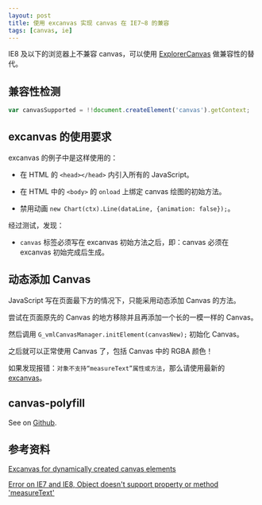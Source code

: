 ```yaml
---
layout: post
title: 使用 excanvas 实现 canvas 在 IE7~8 的兼容
tags: [canvas, ie]
---
```


IE8 及以下的浏览器上不兼容 canvas，可以使用 [ExplorerCanvas](https://code.google.com/p/explorercanvas/) 做兼容性的替代。

## 兼容性检测

```js
var canvasSupported = !!document.createElement('canvas').getContext;
```

## excanvas 的使用要求

excanvas 的例子中是这样使用的：

- 在 HTML 的 `<head></head>` 内引入所有的 JavaScript。

- 在 HTML 中的 `<body>` 的 `onload` 上绑定 canvas 绘图的初始方法。

- 禁用动画 `new Chart(ctx).Line(dataLine, {animation: false});`。

经过测试，发现：

- `canvas` 标签必须写在 excanvas 初始方法之后，即：canvas 必须在 excanvas 初始完成后生成。

## 动态添加 Canvas

JavaScript 写在页面最下方的情况下，只能采用动态添加 Canvas 的方法。

尝试在页面原先的 Canvas 的地方移除并且再添加一个长的一模一样的 Canvas。

然后调用 `G_vmlCanvasManager.initElement(canvasNew);` 初始化 Canvas。

之后就可以正常使用 Canvas 了，包括 Canvas 中的 RGBA 颜色！

如果发现报错：`对象不支持“measureText”属性或方法`，那么请使用最新的 [excanvas](http://explorercanvas.googlecode.com/svn/trunk/excanvas.js)。

## canvas-polyfill

See on [Github](https://vivaxy.github.io/course/javascript/canvas-polyfill/).

## 参考资料

[Excanvas for dynamically created canvas elements](http://stackoverflow.com/questions/1635419/excanvas-for-dynamically-created-canvas-elements)

[Error on IE7 and IE8, Object doesn't support property or method 'measureText'](https://github.com/nnnick/Chart.js/issues/477)
